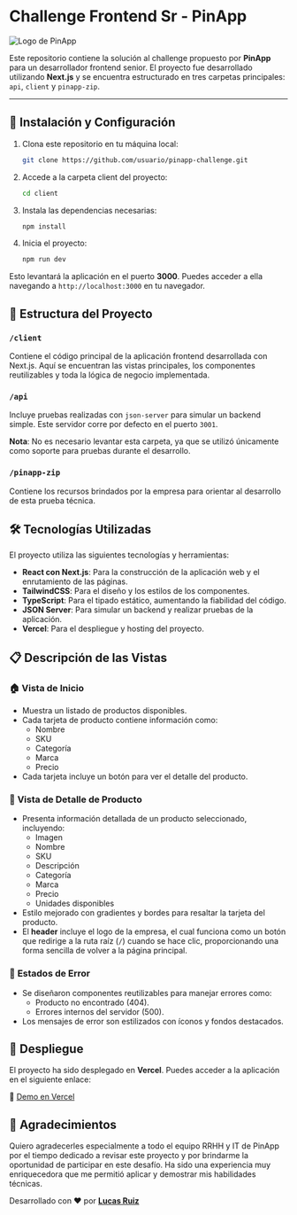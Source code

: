 # Challenge Frontend Sr - PinApp

![Logo de PinApp](https://media.licdn.com/dms/image/v2/C4D0BAQE4Zs_z2J3VVg/company-logo_200_200/company-logo_200_200/0/1660681834521/pinapp_development_logo?e=2147483647&v=beta&t=say4axwNYApYllR5m3jiOrk7uEDnyIitOPhLA57eVhM)

Este repositorio contiene la solución al challenge propuesto por **PinApp** para un desarrollador frontend senior. El proyecto fue desarrollado utilizando **Next.js** y se encuentra estructurado en tres carpetas principales: `api`, `client` y `pinapp-zip`.

---

## 🚀 Instalación y Configuración

1. Clona este repositorio en tu máquina local:
   ```bash
   git clone https://github.com/usuario/pinapp-challenge.git
2. Accede a la carpeta client del proyecto:
   ```bash
   cd client
3. Instala las dependencias necesarias:
   ```bash
   npm install
4. Inicia el proyecto:
    ```bash
    npm run dev

Esto levantará la aplicación en el puerto **3000**. Puedes acceder a ella navegando a `http://localhost:3000` en tu navegador.

## 📂 Estructura del Proyecto

### `/client`
Contiene el código principal de la aplicación frontend desarrollada con Next.js. Aquí se encuentran las vistas principales, los componentes reutilizables y toda la lógica de negocio implementada.

### `/api`
Incluye pruebas realizadas con `json-server` para simular un backend simple. Este servidor corre por defecto en el puerto `3001`.

**Nota**: No es necesario levantar esta carpeta, ya que se utilizó únicamente como soporte para pruebas durante el desarrollo.

### `/pinapp-zip`
Contiene los recursos brindados por la empresa para orientar al desarrollo de esta prueba técnica.


## 🛠️ Tecnologías Utilizadas

El proyecto utiliza las siguientes tecnologías y herramientas:

- **React con Next.js**: Para la construcción de la aplicación web y el enrutamiento de las páginas.
- **TailwindCSS**: Para el diseño y los estilos de los componentes.
- **TypeScript**: Para el tipado estático, aumentando la fiabilidad del código.
- **JSON Server**: Para simular un backend y realizar pruebas de la aplicación.
- **Vercel**: Para el despliegue y hosting del proyecto.

## 📋 Descripción de las Vistas

### 🏠 **Vista de Inicio**
- Muestra un listado de productos disponibles.
- Cada tarjeta de producto contiene información como:
  - Nombre
  - SKU
  - Categoría
  - Marca
  - Precio
- Cada tarjeta incluye un botón para ver el detalle del producto.

### 📄 **Vista de Detalle de Producto**
- Presenta información detallada de un producto seleccionado, incluyendo:
  - Imagen
  - Nombre
  - SKU
  - Descripción
  - Categoría
  - Marca
  - Precio
  - Unidades disponibles
- Estilo mejorado con gradientes y bordes para resaltar la tarjeta del producto.
- El **header** incluye el logo de la empresa, el cual funciona como un botón que redirige a la ruta raíz (`/`) cuando se hace clic, proporcionando una forma sencilla de volver a la página principal.

### 🔄 **Estados de Error**
- Se diseñaron componentes reutilizables para manejar errores como:
  - Producto no encontrado (404).
  - Errores internos del servidor (500).
- Los mensajes de error son estilizados con íconos y fondos destacados.

## 🚀 Despliegue

El proyecto ha sido desplegado en **Vercel**. Puedes acceder a la aplicación en el siguiente enlace:

🔗 [Demo en Vercel](https://challenge-pinapp-frontend-sr-lucas-ruiz.vercel.app/)

## 🙏 Agradecimientos

Quiero agradecerles especialmente a todo el equipo RRHH y IT de PinApp por el tiempo dedicado a revisar este proyecto y por brindarme la oportunidad de participar en este desafío. Ha sido una experiencia muy enriquecedora que me permitió aplicar y demostrar mis habilidades técnicas.

Desarrollado con ♥ por **[Lucas Ruiz](https://github.com/lucasruiz12/)**